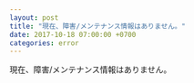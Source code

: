 ```yaml
---
layout: post
title: "現在、障害/メンテナンス情報はありません。"
date: 2017-10-18 07:00:00 +0700
categories: error
---
```

現在、障害/メンテナンス情報はありません。
